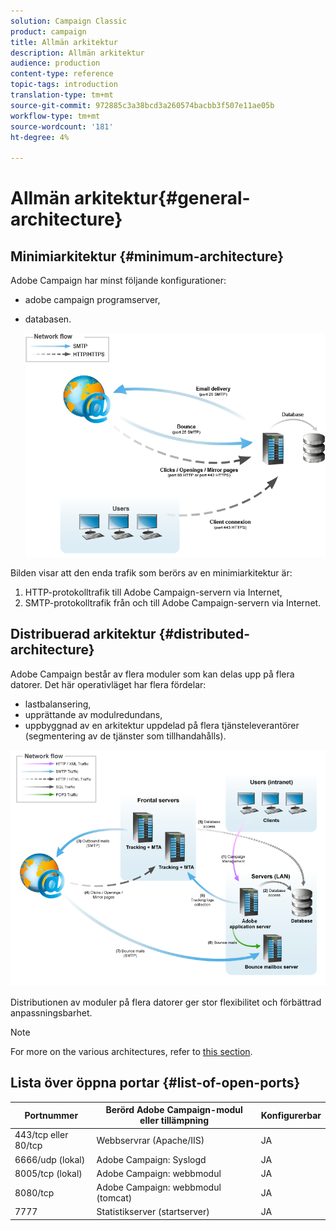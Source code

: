 ```yaml
---
solution: Campaign Classic
product: campaign
title: Allmän arkitektur
description: Allmän arkitektur
audience: production
content-type: reference
topic-tags: introduction
translation-type: tm+mt
source-git-commit: 972885c3a38bcd3a260574bacbb3f507e11ae05b
workflow-type: tm+mt
source-wordcount: '181'
ht-degree: 4%

---
```



# Allmän arkitektur{#general-architecture}

## Minimiarkitektur {#minimum-architecture}

Adobe Campaign har minst följande konfigurationer:

* adobe campaign programserver,
* databasen.

   ![](assets/formation_exploitation.png)

Bilden visar att den enda trafik som berörs av en minimiarkitektur är:

1. HTTP-protokolltrafik till Adobe Campaign-servern via Internet,
1. SMTP-protokolltrafik från och till Adobe Campaign-servern via Internet.

## Distribuerad arkitektur {#distributed-architecture}

Adobe Campaign består av flera moduler som kan delas upp på flera datorer. Det här operativläget har flera fördelar:

* lastbalansering,
* upprättande av modulredundans,
* uppbyggnad av en arkitektur uppdelad på flera tjänsteleverantörer (segmentering av de tjänster som tillhandahålls).

![](assets/architecturerepartie.png)

Distributionen av moduler på flera datorer ger stor flexibilitet och förbättrad anpassningsbarhet.

>[!NOTE]
>
>For more on the various architectures, refer to [this section](../../installation/using/general-architecture.md).

## Lista över öppna portar {#list-of-open-ports}

| Portnummer | Berörd Adobe Campaign-modul eller tillämpning | Konfigurerbar |
|---|---|---|
| 443/tcp eller 80/tcp | Webbservrar (Apache/IIS) | JA |
| 6666/udp (lokal) | Adobe Campaign: Syslogd | JA |
| 8005/tcp (lokal) | Adobe Campaign: webbmodul | JA |
| 8080/tcp | Adobe Campaign: webbmodul (tomcat) | JA |
| 7777 | Statistikserver (startserver) | JA |

